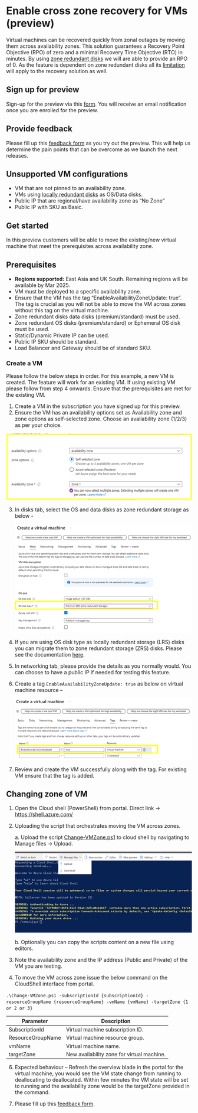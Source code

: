 # Enable cross zone recovery for VMs (preview)

Virtual machines can be recovered quickly from zonal outages by moving them across availability zones. This solution guarantees a Recovery Point Objective (RPO) of zero and a minimal Recovery Time Objective (RTO) in minutes. By using [zone redundant disks](https://learn.microsoft.com/en-us/azure/virtual-machines/disks-redundancy#zone-redundant-storage-for-managed-disks) we will are able to provide an RPO of 0. As the feature is dependent on zone redundant disks all its [limitation](https://learn.microsoft.com/en-us/azure/virtual-machines/disks-redundancy#limitations) will apply to the recovery solution as well.

## Sign up for preview

Sign-up for the preview via this [form](https://aka.ms/ZRVMPreview).
You will receive an email notification once you are enrolled for the preview.

## Provide feedback 
Please fill up this [feedback form](https://aka.ms/ZRVMPreviewFeedbackForm) as you try out the preview. This will help us determine the pain points that can be overcome as we launch the next releases.

## Unsupported VM configurations
- VM that are not pinned to an availability zone.
- VMs using [locally redundant disks](https://learn.microsoft.com/en-us/azure/virtual-machines/disks-redundancy#locally-redundant-storage-for-managed-disks) as OS/Data disks.
- Public IP that are regional/have availability zone as “No Zone”
- Public IP with SKU as Basic.

## Get started
In this preview customers will be able to move the existing/new virtual machine that meet the prerequisites across availability zone. 

## Prerequisites
- **Regions supported:** East Asia and UK South. Remaining regions will be available by Mar 2025.
- VM must be deployed to a specific availability zone. 
- Ensure that the VM has the tag “EnableAvailabilityZoneUpdate: true”. The tag is crucial as you will not be able to move the VM across zones without this tag on the virtual machine.
- Zone redundant disks data disks (premium/standard) must be used.
- Zone redundant OS disks (premium/standard) or Ephemeral OS disk must be used.
- Static/Dynamic Private IP can be used.
- Public IP SKU should be standard.
- Load Balancer and Gateway should be of standard SKU.

### Create a VM
Please follow the below steps in order. For this example, a new VM is created. The feature will work for an existing VM. If using existing VM please follow from step 4 onwards. Ensure that the prerequisites are met for the existing VM. 

1.	Create a VM in the subscription you have signed up for this preview.
2.	Ensure the VM has an availability options set as Availability zone and zone options as self-selected zone. Choose an availability zone (1/2/3) as per your choice.
   
   ![Screenshot1](./images/2-Availability-zone-selection.png)  
   
3.	In disks tab, select the OS and data disks as zone redundant storage as below -

  	![Screenshot2](./images/os-disk-type-zrs.png)
  	
4. If you are using OS disk type as locally redundant storage (LRS) disks you can migrate them to zone redundant storage (ZRS) disks. Please see the documentation [here](https://learn.microsoft.com/en-us/azure/virtual-machines/disks-migrate-lrs-zrs?tabs=azure-portal). 
5.	In networking tab, please provide the details as you normally would. You can choose to have a public IP if needed for testing this feature.   
6.	Create a tag `EnableAvailabilityZoneUpdate: true` as below on virtual machine resource – 

  	![Screenshot3](./images/VM-tag-value.png)
  	
7.	Review and create the VM successfully along with the tag. For existing VM ensure that the tag is added.

## Changing zone of VM
1.	Open the Cloud shell (PowerShell) from portal. Direct link -> https://shell.azure.com/ 
2.	Uploading the script that orchestrates moving the VM across zones.
   
      a.	Upload the script [Change-VMZone.ps1](./Change-VMZone.ps1) to cloud shell by navigating to Manage files -> Upload.

  	![Screenshot3](./images/upload-script.png)
  	
      b.	Optionally you can copy the scripts content on a new file using editors.
   
4.	Note the availability zone and the IP address (Public and Private) of the VM you are testing.

5.	To move the VM across zone issue the below command on the CloudShell interface from portal.
   
   `.\Change-VMZone.ps1 -subscriptionId {subscriptionId} -resourceGroupName {resourceGroupName} -vmName {vmName} -targetZone {1 or 2 or 3}`

| Parameter | Description |
| --- | --- |
|SubscriptionId | Virtual machine subscription ID.|
|ResourceGroupName|Virtual machine resource group.|
|vmName|Virtual machine name.|
|targetZone|New availability zone for virtual machine.|

6.	Expected behaviour – 
Refresh the overview blade in the portal for the virtual machine, you would see the VM state change from running to deallocating to deallocated. Within few minutes the VM state will be set to running and the availability zone would be the targetZone provided in the command.

7.	Please fill up this [feedback form](https://aka.ms/ZRVMPreviewFeedbackForm). 


  	
